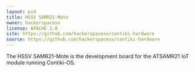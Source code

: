 ```yaml
---
layout: pid
title: HSSV SAMR21-Mote
owner: hackerspacesv
license: APACHE 2.0
site: https://github.com/hackerspacesv/contiki-hardware
source: https://github.com/hackerspacesv/contiki-hardware
---
```

The HSSV SAMR21-Mote is the development board for the ATSAMR21 IoT module running Contiki-OS.
